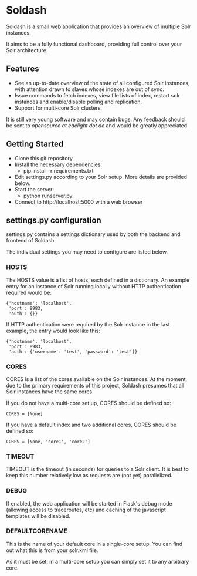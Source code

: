 # Soldash

Soldash is a small web application that provides an overview of multiple Solr instances. 

It aims to be a fully functional dashboard, providing full control over your Solr architecture. 

## Features
* See an up-to-date overview of the state of all configured Solr instances, with attention drawn to slaves whose indexes are out of sync.
* Issue commands to fetch indexes, view file lists of index, restart solr instances and enable/disable polling and replication.
* Support for multi-core Solr clusters.

It is still very young software and may contain bugs. Any feedback should be sent to _opensource at edelight dot de_ and would be greatly appreciated.

## Getting Started
* Clone this git repository
* Install the necessary dependencies:
    * pip install -r requirements.txt
* Edit settings.py according to your Solr setup. More details are provided below.
* Start the server:
    * python runserver.py
* Connect to http://localhost:5000 with a web browser

## settings.py configuration
settings.py contains a settings dictionary used by both the backend and frontend of Soldash. 

The individual settings you may need to configure are listed below.

### HOSTS
The HOSTS value is a list of hosts, each defined in a dictionary. An example entry for an instance of Solr running locally without HTTP authentication required would be:

    {'hostname': 'localhost', 
     'port': 8983, 
     'auth': {}}

If HTTP authentication were required by the Solr instance in the last example, the entry would look like this:

    {'hostname': 'localhost', 
     'port': 8983, 
     'auth': {'username': 'test', 'password': 'test'}}

### CORES
CORES is a list of the cores available on the Solr instances. At the moment, due to the primary requirements of this project, Soldash presumes that all Solr instances have the same cores.

If you do not have a multi-core set up, CORES should be defined so:

    CORES = [None]

If you have a default index and two additional cores, CORES should be defined so:

    CORES = [None, 'core1', 'core2']

### TIMEOUT
TIMEOUT is the timeout (in seconds) for queries to a Solr client. It is best to keep this number relatively low as requests are (not yet) parallelized.

### DEBUG
If enabled, the web application will be started in Flask's debug mode (allowing access to traceroutes, etc) and caching of the javascript templates will be disabled. 

### DEFAULTCORENAME
This is the name of your default core in a single-core setup. You can find out what this is from your solr.xml file. 

As it must be set, in a multi-core setup you can simply set it to any arbitrary core. 
